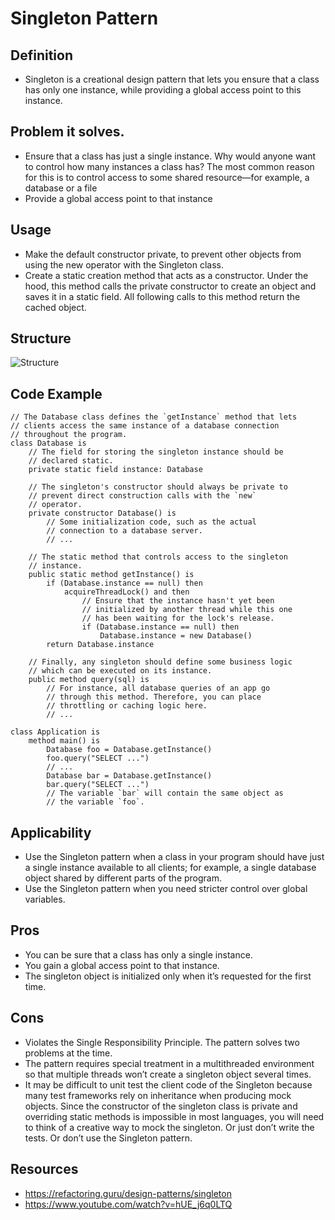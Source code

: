 # Singleton Pattern



## Definition
- Singleton is a creational design pattern that lets you ensure that a class has only one instance, while providing a global access point to this instance.



## Problem it solves.
- Ensure that a class has just a single instance. Why would anyone want to control how many instances a class has? The most common reason for this is to control access to some shared resource—for example, a database or a file
- Provide a global access point to that instance


## Usage
- Make the default constructor private, to prevent other objects from using the new operator with the Singleton class.
- Create a static creation method that acts as a constructor. Under the hood, this method calls the private constructor to create an object and saves it in a static field. All following calls to this method return the cached object.



## Structure
![Structure](https://refactoring.guru/images/patterns/diagrams/singleton/structure-en-2x.png?id=cae4853e43f06db09f249668c35d61a1)


## Code Example
```
// The Database class defines the `getInstance` method that lets
// clients access the same instance of a database connection
// throughout the program.
class Database is
    // The field for storing the singleton instance should be
    // declared static.
    private static field instance: Database

    // The singleton's constructor should always be private to
    // prevent direct construction calls with the `new`
    // operator.
    private constructor Database() is
        // Some initialization code, such as the actual
        // connection to a database server.
        // ...

    // The static method that controls access to the singleton
    // instance.
    public static method getInstance() is
        if (Database.instance == null) then
            acquireThreadLock() and then
                // Ensure that the instance hasn't yet been
                // initialized by another thread while this one
                // has been waiting for the lock's release.
                if (Database.instance == null) then
                    Database.instance = new Database()
        return Database.instance

    // Finally, any singleton should define some business logic
    // which can be executed on its instance.
    public method query(sql) is
        // For instance, all database queries of an app go
        // through this method. Therefore, you can place
        // throttling or caching logic here.
        // ...

class Application is
    method main() is
        Database foo = Database.getInstance()
        foo.query("SELECT ...")
        // ...
        Database bar = Database.getInstance()
        bar.query("SELECT ...")
        // The variable `bar` will contain the same object as
        // the variable `foo`.
```



## Applicability
- Use the Singleton pattern when a class in your program should have just a single instance available to all clients; for example, a single database object shared by different parts of the program.
- Use the Singleton pattern when you need stricter control over global variables.



## Pros
- You can be sure that a class has only a single instance.
- You gain a global access point to that instance.
- The singleton object is initialized only when it’s requested for the first time.



## Cons
- Violates the Single Responsibility Principle. The pattern solves two problems at the time.
- The pattern requires special treatment in a multithreaded environment so that multiple threads won’t create a singleton object several times.
- It may be difficult to unit test the client code of the Singleton because many test frameworks rely on inheritance when producing mock objects. Since the constructor of the singleton class is private and overriding static methods is impossible in most languages, you will need to think of a creative way to mock the singleton. Or just don’t write the tests. Or don’t use the Singleton pattern.



## Resources
- https://refactoring.guru/design-patterns/singleton
- https://www.youtube.com/watch?v=hUE_j6q0LTQ